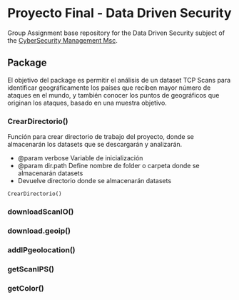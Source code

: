 # Proyecto Final - Data Driven Security

Group Assignment base repository for the Data Driven Security subject of the [CyberSecurity Management Msc](https://www.talent.upc.edu/ing/professionals/presentacio/codi/221101/cybersecurity-management/).

## Package

El objetivo del package es permitir el análisis de un dataset TCP Scans para identificar geográficamente los países que reciben mayor número de ataques en el mundo, y también conocer los puntos de geográficos que originan los ataques, basado en una muestra objetivo.

### CrearDirectorio()

Función para crear directorio de trabajo del proyecto, donde se almacenarán los datasets que se descargarán y analizarán.
  
  - @param verbose Variable de inicialización
  - @param dir.path Define nombre de folder o carpeta donde se almacenarán datasets
  - Devuelve directorio donde se almacenarán datasets

```  
CrearDirectorio()
```

### downloadScanIO()




### download.geoip()



### addIPgeolocation()


### getScanIPS()


### getColor()





